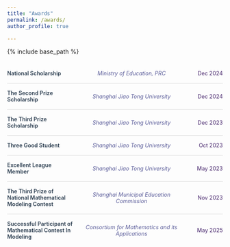 ```yaml
---
title: "Awards"
permalink: /awards/
author_profile: true

---
```


{% include base_path %}

<style>
.awards-container {
  max-width: 100%;
  margin: 20px 0;
}

.award-item {
  display: grid;
  grid-template-columns: 2fr 3fr 1fr;
  gap: 20px;
  padding: 15px 0;
  border-bottom: 1px solid #e0e0e0;
  align-items: center;
}

.award-item:last-child {
  border-bottom: none;
}

.award-name {
  font-weight: 600;
  color: #2c3e50;
  text-align: left;
  font-size: 0.9em;
}

.award-organization {
  color: #5b5d9aff;
  font-style: italic;
  text-align: center;
  font-size: 0.9em;
}

.award-date {
  color: #624682ff;
  font-weight: 500;
  text-align: right;
  white-space: nowrap;
  font-size: 0.9em;
}

@media (max-width: 768px) {
  .award-item {
    grid-template-columns: 1fr;
    gap: 8px;
    text-align: left;
  }
  
  .award-organization,
  .award-date {
    text-align: left;
  }
}
</style>

<div class="awards-container">
  <div class="award-item">
    <div class="award-name">National Scholarship</div>
    <div class="award-organization">Ministry of Education, PRC</div>
    <div class="award-date">Dec 2024</div>
  </div>

  <div class="award-item">
    <div class="award-name">The Second Prize Scholarship</div>
    <div class="award-organization">Shanghai Jiao Tong University</div>
    <div class="award-date">Dec 2024</div>
  </div>

  <div class="award-item">
    <div class="award-name">The Third Prize Scholarship</div>
    <div class="award-organization">Shanghai Jiao Tong University</div>
    <div class="award-date">Dec 2023</div>
  </div>

  <div class="award-item">
    <div class="award-name">Three Good Student</div>
    <div class="award-organization">Shanghai Jiao Tong University</div>
    <div class="award-date">Oct 2023</div>
  </div>

  <div class="award-item">
    <div class="award-name">Excellent League Member</div>
    <div class="award-organization">Shanghai Jiao Tong University</div>
    <div class="award-date">May 2023</div>
  </div>

  <div class="award-item">
    <div class="award-name">The Third Prize of National Mathematical Modeling Contest</div>
    <div class="award-organization">Shanghai Municipal Education Commission</div>
    <div class="award-date">Nov 2023</div>
  </div>

  <div class="award-item">
    <div class="award-name">Successful Participant of Mathematical Contest In Modeling</div>
    <div class="award-organization">Consortium for Mathematics and its Applications</div>
    <div class="award-date">May 2025</div>
  </div>
</div>